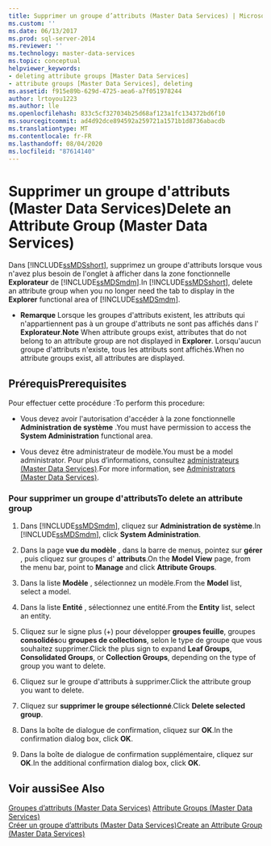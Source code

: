 ```yaml
---
title: Supprimer un groupe d’attributs (Master Data Services) | Microsoft Docs
ms.custom: ''
ms.date: 06/13/2017
ms.prod: sql-server-2014
ms.reviewer: ''
ms.technology: master-data-services
ms.topic: conceptual
helpviewer_keywords:
- deleting attribute groups [Master Data Services]
- attribute groups [Master Data Services], deleting
ms.assetid: f915e89b-629d-4725-aea6-a7f051978244
author: lrtoyou1223
ms.author: lle
ms.openlocfilehash: 833c5cf327034b25d68af123a1fc134372bd6f10
ms.sourcegitcommit: ad4d92dce894592a259721a1571b1d8736abacdb
ms.translationtype: MT
ms.contentlocale: fr-FR
ms.lasthandoff: 08/04/2020
ms.locfileid: "87614140"
---
```

# <a name="delete-an-attribute-group-master-data-services"></a><span data-ttu-id="55065-102">Supprimer un groupe d'attributs (Master Data Services)</span><span class="sxs-lookup"><span data-stu-id="55065-102">Delete an Attribute Group (Master Data Services)</span></span>
  <span data-ttu-id="55065-103">Dans [!INCLUDE[ssMDSshort](../includes/ssmdsshort-md.md)], supprimez un groupe d'attributs lorsque vous n'avez plus besoin de l'onglet à afficher dans la zone fonctionnelle **Explorateur** de [!INCLUDE[ssMDSmdm](../includes/ssmdsmdm-md.md)].</span><span class="sxs-lookup"><span data-stu-id="55065-103">In [!INCLUDE[ssMDSshort](../includes/ssmdsshort-md.md)], delete an attribute group when you no longer need the tab to display in the **Explorer** functional area of [!INCLUDE[ssMDSmdm](../includes/ssmdsmdm-md.md)].</span></span>  
  
-   <span data-ttu-id="55065-104">**Remarque** Lorsque les groupes d'attributs existent, les attributs qui n'appartiennent pas à un groupe d'attributs ne sont pas affichés dans l' **Explorateur**.</span><span class="sxs-lookup"><span data-stu-id="55065-104">**Note** When attribute groups exist, attributes that do not belong to an attribute group are not displayed in **Explorer**.</span></span> <span data-ttu-id="55065-105">Lorsqu'aucun groupe d'attributs n'existe, tous les attributs sont affichés.</span><span class="sxs-lookup"><span data-stu-id="55065-105">When no attribute groups exist, all attributes are displayed.</span></span>  
  
## <a name="prerequisites"></a><span data-ttu-id="55065-106">Prérequis</span><span class="sxs-lookup"><span data-stu-id="55065-106">Prerequisites</span></span>  
 <span data-ttu-id="55065-107">Pour effectuer cette procédure :</span><span class="sxs-lookup"><span data-stu-id="55065-107">To perform this procedure:</span></span>  
  
-   <span data-ttu-id="55065-108">Vous devez avoir l'autorisation d'accéder à la zone fonctionnelle **Administration de système** .</span><span class="sxs-lookup"><span data-stu-id="55065-108">You must have permission to access the **System Administration** functional area.</span></span>  
  
-   <span data-ttu-id="55065-109">Vous devez être administrateur de modèle.</span><span class="sxs-lookup"><span data-stu-id="55065-109">You must be a model administrator.</span></span> <span data-ttu-id="55065-110">Pour plus d’informations, consultez [administrateurs &#40;Master Data Services&#41;](administrators-master-data-services.md).</span><span class="sxs-lookup"><span data-stu-id="55065-110">For more information, see [Administrators &#40;Master Data Services&#41;](administrators-master-data-services.md).</span></span>  
  
### <a name="to-delete-an-attribute-group"></a><span data-ttu-id="55065-111">Pour supprimer un groupe d'attributs</span><span class="sxs-lookup"><span data-stu-id="55065-111">To delete an attribute group</span></span>  
  
1.  <span data-ttu-id="55065-112">Dans [!INCLUDE[ssMDSmdm](../includes/ssmdsmdm-md.md)], cliquez sur **Administration de système**.</span><span class="sxs-lookup"><span data-stu-id="55065-112">In [!INCLUDE[ssMDSmdm](../includes/ssmdsmdm-md.md)], click **System Administration**.</span></span>  
  
2.  <span data-ttu-id="55065-113">Dans la page **vue du modèle** , dans la barre de menus, pointez sur **gérer** , puis cliquez sur groupes d' **attributs**.</span><span class="sxs-lookup"><span data-stu-id="55065-113">On the **Model View** page, from the menu bar, point to **Manage** and click **Attribute Groups**.</span></span>  
  
3.  <span data-ttu-id="55065-114">Dans la liste **Modèle** , sélectionnez un modèle.</span><span class="sxs-lookup"><span data-stu-id="55065-114">From the **Model** list, select a model.</span></span>  
  
4.  <span data-ttu-id="55065-115">Dans la liste **Entité** , sélectionnez une entité.</span><span class="sxs-lookup"><span data-stu-id="55065-115">From the **Entity** list, select an entity.</span></span>  
  
5.  <span data-ttu-id="55065-116">Cliquez sur le signe plus (+) pour développer **groupes feuille**, groupes **consolidés**ou **groupes de collections**, selon le type de groupe que vous souhaitez supprimer.</span><span class="sxs-lookup"><span data-stu-id="55065-116">Click the plus sign to expand **Leaf Groups**, **Consolidated Groups**, or **Collection Groups**, depending on the type of group you want to delete.</span></span>  
  
6.  <span data-ttu-id="55065-117">Cliquez sur le groupe d'attributs à supprimer.</span><span class="sxs-lookup"><span data-stu-id="55065-117">Click the attribute group you want to delete.</span></span>  
  
7.  <span data-ttu-id="55065-118">Cliquez sur **supprimer le groupe sélectionné**.</span><span class="sxs-lookup"><span data-stu-id="55065-118">Click **Delete selected group**.</span></span>  
  
8.  <span data-ttu-id="55065-119">Dans la boîte de dialogue de confirmation, cliquez sur **OK**.</span><span class="sxs-lookup"><span data-stu-id="55065-119">In the confirmation dialog box, click **OK**.</span></span>  
  
9. <span data-ttu-id="55065-120">Dans la boîte de dialogue de confirmation supplémentaire, cliquez sur **OK**.</span><span class="sxs-lookup"><span data-stu-id="55065-120">In the additional confirmation dialog box, click **OK**.</span></span>  
  
## <a name="see-also"></a><span data-ttu-id="55065-121">Voir aussi</span><span class="sxs-lookup"><span data-stu-id="55065-121">See Also</span></span>  
 <span data-ttu-id="55065-122">[Groupes d’attributs &#40;Master Data Services&#41;](../../2014/master-data-services/attribute-groups-master-data-services.md) </span><span class="sxs-lookup"><span data-stu-id="55065-122">[Attribute Groups &#40;Master Data Services&#41;](../../2014/master-data-services/attribute-groups-master-data-services.md) </span></span>  
 [<span data-ttu-id="55065-123">Créer un groupe d’attributs &#40;Master Data Services&#41;</span><span class="sxs-lookup"><span data-stu-id="55065-123">Create an Attribute Group &#40;Master Data Services&#41;</span></span>](../../2014/master-data-services/create-an-attribute-group-master-data-services.md)  
  
  
